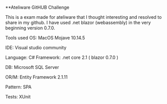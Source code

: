 **Ateliware GitHUB Challenge

This is a exam made for ateliware that I thought interesting and resolved to share in my github. I have used .net blazor (webassembly) in the very beginning version 0.7.0.


Tools used
OS:         MacOS Mojave 10.14.5

IDE:        Visual studio community 


Language:   C#
Framework:  .net core 2.1 ( blazor 0.7.0 )

DB:         Microsoft SQL Server 

OR/M:       Entity Framework 2.1.11

Pattern:    SPA

Tests:      XUnit
